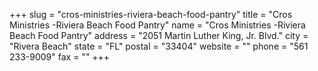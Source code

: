 +++
slug = "cros-ministries-riviera-beach-food-pantry"
title = "Cros Ministries -Riviera Beach Food Pantry"
name = "Cros Ministries -Riviera Beach Food Pantry"
address = "2051 Martin Luther King, Jr. Blvd."
city = "Rivera Beach"
state = "FL"
postal = "33404"
website = ""
phone = "561 233-9009"
fax = ""
+++
